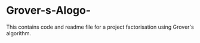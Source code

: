 # Grover-s-Alogo-
This contains code and readme file for a project factorisation using Grover's algorithm.
